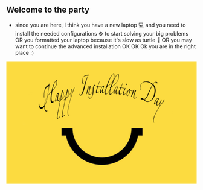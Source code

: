## Welcome to the party
- since you are here, I think you have a new laptop 💻 and you need to install the needed configurations ⚙️ to start solving your big problems <br>
OR you formatted your laptop because it's slow as turtle 🐢 OR you may want to continue the advanced installation OK OK Ok you are in the right place :)


<p align="center"> <kbd><a href="https://developer.android.com/studio#downloads"> <img " src="Computer Setup Guide/images/happy-installation-day.png" alt="IntelliJ"></a></kbd> </p>
